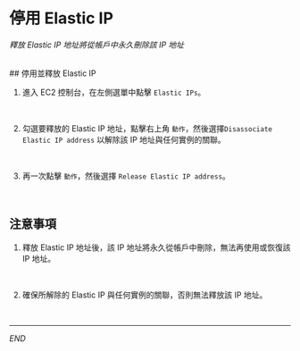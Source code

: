 # 停用 Elastic IP

_釋放 Elastic IP 地址將從帳戶中永久刪除該 IP 地址_

<br>
## 停用並釋放 Elastic IP

1. 進入 EC2 控制台，在左側選單中點擊 `Elastic IPs`。

<br>

2. 勾選要釋放的 Elastic IP 地址，點擊右上角 `動作`，然後選擇`Disassociate Elastic IP address` 以解除該 IP 地址與任何實例的關聯。

<br>

3. 再一次點擊 `動作`，然後選擇 `Release Elastic IP address`。

<br>

## 注意事項

1. 釋放 Elastic IP 地址後，該 IP 地址將永久從帳戶中刪除，無法再使用或恢復該 IP 地址。

<br>

2. 確保所解除的 Elastic IP 與任何實例的關聯，否則無法釋放該 IP 地址。

<br>

___

_END_